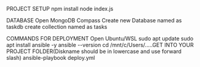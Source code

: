 PROJECT SETUP
npm install
node index.js

DATABASE
Open MongoDB Compass
Create new Database named as taskdb
create collection named as tasks

COMMANDS FOR DEPLOYMENT
Open Ubuntu/WSL
sudo apt update
sudo apt install ansible -y
ansible --version
cd /mnt/c/Users/<YourWindowsUsername>.....GET INTO YOUR PROJECT FOLDER(Diskname should be in lowercase and use forward slash)
ansible-playbook deploy.yml



